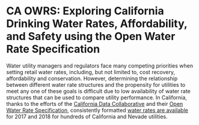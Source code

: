 # CA OWRS: Exploring California Drinking Water Rates, Affordability, and Safety using the Open Water Rate Specification

Water utility managers and regulators face many competing priorities when setting retail water rates, including, but not limited to, cost recovery, affordability and conservation. However, determining the relationship between different water rate structures and the propensity for utilities to meet any one of these goals is difficult due to low availability of water rate structures that can be used to compare utility performance. In California, thanks to the efforts of the [California Data Collaborative](http://californiadatacollaborative.org/) and their [Open Water Rate Specification](https://github.com/California-Data-Collaborative/Open-Water-Rate-Specification), consistently formatted [water rates are available](https://github.com/California-Data-Collaborative/Open-Water-Rate-Specification/tree/master/full_utility_rates) for 2017 and 2018 for hundreds of California and Nevade utilities. 


